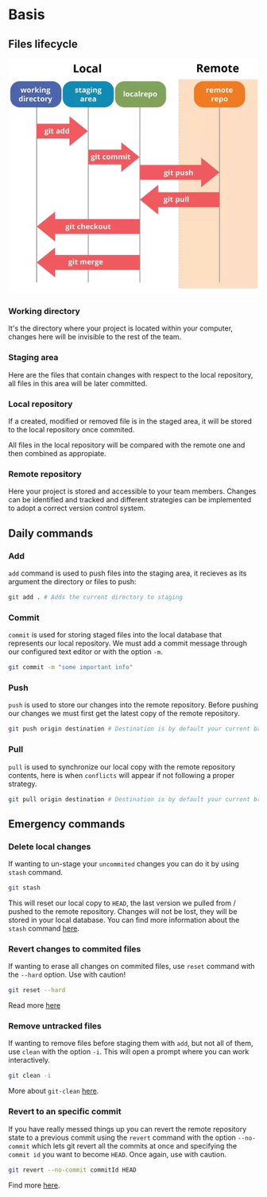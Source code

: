 # Basis

## Files lifecycle

![Files lifecycle](./03-lifecycle.png)

### Working directory

It's the directory where your project is located within your computer, changes here will be invisible to the rest of the team.

### Staging area

Here are the files that contain changes with respect to the local repository, all files in this area will be later committed.

### Local repository

If a created, modified or removed file is in the staged area, it will be stored to the local repository once commited.

All files in the local repository will be compared with the remote one and then combined as appropiate.

### Remote repository

Here your project is stored and accessible to your team members. Changes can be identified and tracked and different strategies can be implemented to adopt a correct version control system.

## Daily commands

### Add

`add` command is used to push files into the staging area, it recieves as its argument the directory or files to push:

```bash
git add . # Adds the current directory to staging
```

### Commit

`commit` is used for storing staged files into the local database that represents our local repository. We must add a commit message through our configured text editor or with the option `-m`.

```bash
git commit -m "some important info"
```

### Push

`push` is used to store our changes into the remote repository. Before pushing our changes we must first get the latest copy of the remote repository.

```bash
git push origin destination # Destination is by default your current branch!
```

### Pull

`pull` is used to synchronize our local copy with the remote repository contents, here is when `conflicts` will appear if not following a proper strategy.

```bash
git pull origin destination # Destination is by default your current branch!
```

## Emergency commands

### Delete local changes

If wanting to un-stage your `uncommited` changes you can do it by using `stash` command.

```bash
git stash
```

This will reset our local copy to `HEAD`, the last version we pulled from / pushed to the remote repository. Changes will not be lost, they will be stored in your local database. You can find more information about the `stash` command [here](https://git-scm.com/docs/git-stash).

### Revert changes to commited files

If wanting to erase all changes on commited files, use `reset` command with the `--hard` option. Use with caution!

```bash
git reset --hard
```

Read more [here](https://git-scm.com/docs/git-reset)

### Remove untracked files

If wanting to remove files before staging them with `add`, but not all of them, use `clean` with the option `-i`. This will open a prompt where you can work interactively.

```bash
git clean -i
```

More about `git-clean` [here](https://git-scm.com/docs/git-clean).

### Revert to an specific commit

If you have really messed things up you can revert the remote repository state to a previous commit using the `revert` command with the option `--no-commit` which lets git revert all the commits at once and specifying the `commit id` you want to become `HEAD`. Once again, use with caution.

```bash
git revert --no-commit commitId HEAD
```

Find more [here](https://git-scm.com/docs/git-revert).
